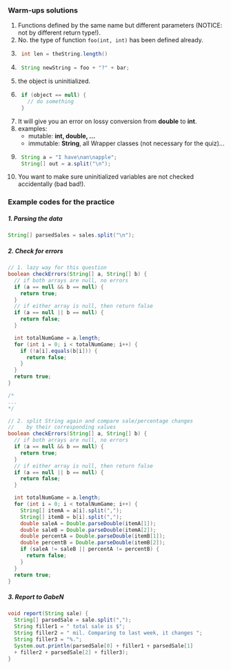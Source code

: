 ### Warm-ups solutions
  1. Functions defined by the same name but different parameters (NOTICE: not by different return type!).
  2. No. the type of function `foo(int, int)` has been defined already.
  3. ```java
      int len = theString.length()
      ```
  4. ```Java
      String newString = foo + "?" + bar;
      ```
  5. the object is uninitialized.
  6. ```java
      if (object == null) {
        // do something
      }
      ```
  7. It will give you an error on lossy conversion from **double** to **int**.
  8. examples:
      - mutable: **int, double, ...**
      - immutable: **String**, all Wrapper classes (not necessary for the quiz)...
  9. ```Java
      String a = "I have\nan\napple";
      String[] out = a.split("\n");
      ```
  10. You want to make sure uninitialized variables are not checked accidentally (bad bad!).

### Example codes for the practice
##### 1. Parsing the data
```Java
String[] parsedSales = sales.split("\n");
```

##### 2. Check for errors
```Java
// 1. lazy way for this question
boolean checkErrors(String[] a, String[] b) {
  // if both arrays are null, no errors
  if (a == null && b == null) {
    return true;
  }
  // if either array is null, then return false
  if (a == null || b == null) {
    return false;
  }

  int totalNumGame = a.length;
  for (int i = 0; i < totalNumGame; i++) {
    if (!a[i].equals(b[i])) {
      return false;
    }
  }
  return true;
}

/*
...
*/

// 2. split String again and compare sale/percentage changes
//    by their corresponding values
boolean checkErrors(String[] a, String[] b) {
  // if both arrays are null, no errors
  if (a == null && b == null) {
    return true;
  }
  // if either array is null, then return false
  if (a == null || b == null) {
    return false;
  }

  int totalNumGame = a.length;
  for (int i = 0; i < totalNumGame; i++) {
    String[] itemA = a[i].split(",");
    String[] itemB = b[i].split(",");
    double saleA = Double.parseDouble(itemA[1]);
    double saleB = Double.parseDouble(itemA[2]);
    double percentA = Double.parseDouble(itemB[1]);
    double percentB = Double.parseDouble(itemB[2]);
    if (saleA != saleB || percentA != percentB) {
      return false;
    }
  }
  return true;
}
```

##### 3. Report to GabeN
```Java
void report(String sale) {
  String[] parsedSale = sale.split(",");
  String filler1 = " total sale is $";
  String filler2 = " mil. Comparing to last week, it changes ";
  String filler3 = "%.";
  System.out.println(parsedSale[0] + filler1 + parsedSale[1]
  + filler2 + parsedSale[2] + filler3);
}
```
